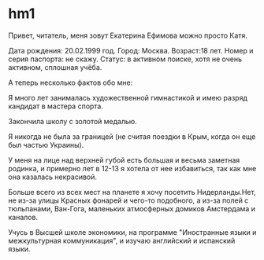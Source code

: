 # hm1
Привет, читатель, меня зовут Екатерина Ефимова можно просто Катя.

Дата рождения: 20.02.1999 год. Город: Москва. Возраст:18 лет. Номер и серия паспорта: не скажу. Статус: в активном поиске, хотя не очень активном, сплошная учёба.

А теперь несколько фактов обо мне:

Я много лет занималась художественной гимнастикой и имею разряд кандидат в мастера спорта.

Закончила школу с золотой медалью.

Я никогда не была за границей (не считая поездки в Крым, когда он еще был частью Украины).

У меня на лице над верхней губой есть большая и весьма заметная родинка, и примерно лет в 12-13 я хотела от нее избавиться, так как мне она казалась некрасивой.

Больше всего из всех мест на планете я хочу посетить Нидерланды.Нет, не из-за улицы Красных фонарей и чего-то подобного, а из-за полей с тюльпанами, Ван-Гога, маленьких атмосферных домиков Амстердама и каналов.

Учусь в Высшей школе экономики, на программе "Иностранные языки и межкультурная коммуникация", и изучаю английский и испанский языки.

